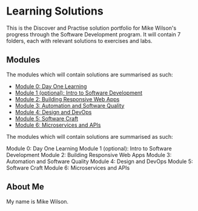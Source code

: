 # Learning Solutions
This is the Discover and Practise solution portfolio for Mike Wilson's progress through the Software Development program. It will contain 7 folders, each with relevant solutions to exercises and labs.
 
## Modules
The modules which will contain solutions are summarised as such:

- [Module 0: Day One Learning](./DayOneLearning)
- [Module 1 (optional): Intro to Software Development](./Module1)
- [Module 2: Building Responsive Web Apps](./Module2)
- [Module 3: Automation and Software Quality](./Module3)
- [Module 4: Design and DevOps](./Module4)
- [Module 5: Software Craft](./Module5)
- [Module 6: Microservices and APIs](./Module6) 

The modules which will contain solutions are summarised as such:

Module 0: Day One Learning
Module 1 (optional): Intro to Software Development
Module 2: Building Responsive Web Apps
Module 3: Automation and Software Quality
Module 4: Design and DevOps
Module 5: Software Craft
Module 6: Microservices and APIs

## About Me
My name is Mike Wilson.
